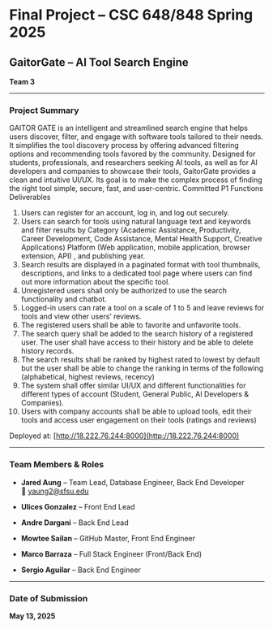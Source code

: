 # Final Project – CSC 648/848 Spring 2025  
## GaitorGate – AI Tool Search Engine  
**Team 3**

---

###  Project Summary
GAITOR GATE is an intelligent and streamlined search engine that helps users discover, filter, and engage with software tools tailored to their needs. It simplifies the tool discovery process by offering advanced filtering options and recommending tools favored by the community.
Designed for students, professionals, and researchers seeking AI tools, as well as for AI developers and companies to showcase their tools, GaitorGate provides a clean and intuitive UI/UX. Its goal is to make the complex process of finding the right tool simple, secure, fast, and user-centric.
Committed P1 Functions Deliverables 

1. Users can register for an account, log in, and log out securely.
2. Users can search for tools using natural language text and keywords and filter results by Category (Academic Assistance, Productivity, Career Development, Code Assistance, Mental Health Support, Creative Applications) Platform (Web application, mobile application, browser extension, API) , and publishing year.
3. Search results are displayed in a paginated format with tool thumbnails, descriptions, and links to a dedicated tool page where users can find out more information about the specific tool.
4. Unregistered users shall only be authorized to use the search functionality and chatbot. 
5. Logged-in users can rate a tool on a scale of 1 to 5 and leave reviews for tools and view other users’ reviews.
6. The registered users shall be able to favorite and unfavorite tools.
7. The search query shall be added to the search history of a registered user. The user shall have access to their history and be able to delete history records. 
8. The search results shall be ranked by highest rated to lowest by default but the user shall be able to change the ranking in terms of the following (alphabetical, highest reviews, recency)
9. The system shall offer similar UI/UX and different functionalities for different types of account (Student, General Public, AI Developers & Companies).
10. Users with company accounts shall be able to upload tools, edit their tools and access user engagement on their tools (ratings and reviews)

Deployed at: [http://18.222.76.244:8000](http://18.222.76.244:8000)

---

### Team Members & Roles

- **Jared Aung** – Team Lead, Database Engineer, Back End Developer  
  📧 yaung2@sfsu.edu

- **Ulices Gonzalez** – Front End Lead

- **Andre Dargani** – Back End Lead

- **Mowtee Sailan** – GitHub Master, Front End Engineer

- **Marco Barraza** – Full Stack Engineer (Front/Back End)

- **Sergio Aguilar** – Back End Engineer

---

### Date of Submission  
**May 13, 2025**




